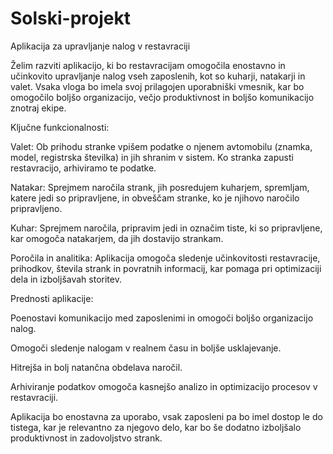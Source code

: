# Solski-projekt
Aplikacija za upravljanje nalog v restavraciji

Želim razviti aplikacijo, ki bo restavracijam omogočila enostavno in učinkovito upravljanje nalog vseh zaposlenih, kot so kuharji, natakarji in valet. Vsaka vloga bo imela svoj prilagojen uporabniški vmesnik, kar bo omogočilo boljšo organizacijo, večjo produktivnost in boljšo komunikacijo znotraj ekipe.

Ključne funkcionalnosti:

Valet: Ob prihodu stranke vpišem podatke o njenem avtomobilu (znamka, model, registrska številka) in jih shranim v sistem. Ko stranka zapusti restavracijo, arhiviramo te podatke.

Natakar: Sprejmem naročila strank, jih posredujem kuharjem, spremljam, katere jedi so pripravljene, in obveščam stranke, ko je njihovo naročilo pripravljeno.

Kuhar: Sprejmem naročila, pripravim jedi in označim tiste, ki so pripravljene, kar omogoča natakarjem, da jih dostavijo strankam.

Poročila in analitika: Aplikacija omogoča sledenje učinkovitosti restavracije, prihodkov, števila strank in povratnih informacij, kar pomaga pri optimizaciji dela in izboljšavah storitev.

Prednosti aplikacije:

Poenostavi komunikacijo med zaposlenimi in omogoči boljšo organizacijo nalog.

Omogoči sledenje nalogam v realnem času in boljše usklajevanje.

Hitrejša in bolj natančna obdelava naročil.

Arhiviranje podatkov omogoča kasnejšo analizo in optimizacijo procesov v restavraciji.

Aplikacija bo enostavna za uporabo, vsak zaposleni pa bo imel dostop le do tistega, kar je relevantno za njegovo delo, kar bo še dodatno izboljšalo produktivnost in zadovoljstvo strank.

